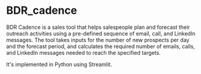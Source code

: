 # BDR_cadence

BDR Cadence is a sales tool that helps salespeople plan and forecast their outreach activities using a pre-defined sequence of
email, call, and LinkedIn messages. The tool takes inputs for the number of new prospects per day and the forecast period,
and calculates the required number of emails, calls, and LinkedIn messages needed to reach the specified targets.

It's implemented in Python using Streamlit.
